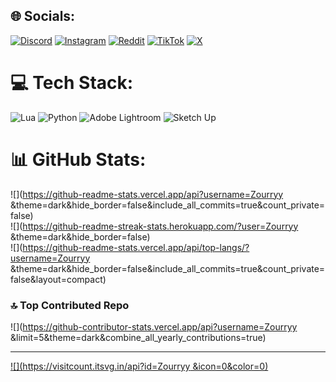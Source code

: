 ## 🌐 Socials:
[![Discord](https://img.shields.io/badge/Discord-%237289DA.svg?logo=discord&logoColor=white)](https://discord.gg/https://discord.gg/zgVVbcWt) [![Instagram](https://img.shields.io/badge/Instagram-%23E4405F.svg?logo=Instagram&logoColor=white)](https://instagram.com/Vtx_dyy) [![Reddit](https://img.shields.io/badge/Reddit-%23FF4500.svg?logo=Reddit&logoColor=white)](https://www.reddit.com/user/Unfair-Lie-1357/) [![TikTok](https://img.shields.io/badge/TikTok-%23000000.svg?logo=TikTok&logoColor=white)](https://tiktok.com/@ba_zou_) [![X](https://img.shields.io/badge/X-black.svg?logo=X&logoColor=white)](https://x.com/@dyyzken) 

# 💻 Tech Stack:
![Lua](https://img.shields.io/badge/lua-%232C2D72.svg?style=for-the-badge&logo=lua&logoColor=white) ![Python](https://img.shields.io/badge/python-3670A0?style=for-the-badge&logo=python&logoColor=ffdd54) ![Adobe Lightroom](https://img.shields.io/badge/Adobe%20Lightroom-31A8FF.svg?style=for-the-badge&logo=Adobe%20Lightroom&logoColor=white) ![Sketch Up](https://img.shields.io/badge/SketchUp-005F9E?style=for-the-badge&logo=sketchup&logoColor=white)
# 📊 GitHub Stats:
![](https://github-readme-stats.vercel.app/api?username=Zourryy &theme=dark&hide_border=false&include_all_commits=true&count_private=false)<br/>
![](https://github-readme-streak-stats.herokuapp.com/?user=Zourryy &theme=dark&hide_border=false)<br/>
![](https://github-readme-stats.vercel.app/api/top-langs/?username=Zourryy &theme=dark&hide_border=false&include_all_commits=true&count_private=false&layout=compact)

### 🔝 Top Contributed Repo
![](https://github-contributor-stats.vercel.app/api?username=Zourryy &limit=5&theme=dark&combine_all_yearly_contributions=true)

---
[![](https://visitcount.itsvg.in/api?id=Zourryy &icon=0&color=0)](https://visitcount.itsvg.in)

<!-- Proudly created with GPRM ( https://gprm.itsvg.in ) -->

